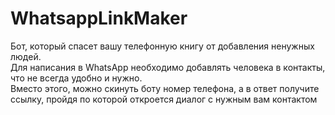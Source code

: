 # WhatsappLinkMaker
Бот, который спасет вашу телефонную книгу от добавления ненужных людей.<br>Для написания в WhatsApp необходимо добавлять человека в контакты, что не всегда удобно и нужно.<br>Вместо этого, можно скинуть боту номер телефона, а в ответ получите ссылку, пройдя по которой откроется диалог с нужным вам контактом
